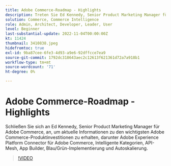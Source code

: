 ```yaml
---
title: Adobe Commerce-Roadmap - Highlights
description: Treten Sie Ed Kennedy, Senior Product Marketing Manager für Adobe Commerce, bei, um aktuelle Informationen zu den wichtigsten Adobe Commerce-Produktinvestitionen zu erhalten.
solution: Commerce, Commerce Intelligence
role: Admin, Architect, Developer, Leader, User
level: Beginner
last-substantial-update: 2022-11-04T00:00:00Z
kt: 11424
thumbnail: 3410838.jpeg
hidefromtoc: true
exl-id: 9ba87cee-6fe3-4d93-a9e6-92dffcce7ea9
source-git-commit: 1792dc318643aec2c12613f621361d72a7a918b1
workflow-type: tm+mt
source-wordcount: '71'
ht-degree: 0%

---
```


# Adobe Commerce-Roadmap - Highlights

Schließen Sie sich an Ed Kennedy, Senior Product Marketing Manager für Adobe Commerce, an, um aktuelle Informationen zu den wichtigsten Adobe Commerce-Produktinvestitionen zu erhalten, darunter Adobe Experience Platform Connector für Adobe Commerce, Intelligente Kategorien, API-Mesh, App Builder, Blau/Grün-Implementierung und Autoskalierung.

>[!VIDEO](https://video.tv.adobe.com/v/3410838/?quality=12&learn=on)
